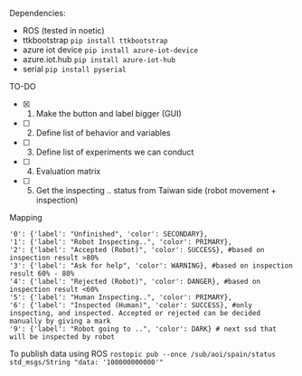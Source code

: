 Dependencies:
- ROS (tested in noetic)
- ttkbootstrap
`pip install ttkbootstrap`
- azure iot device
`pip install azure-iot-device`
- azure.iot.hub
`pip install azure-iot-hub`
- serial
`pip install pyserial`

TO-DO
- [x] 1. Make the button and label bigger (GUI) 
- [ ] 2. Define list of behavior and variables
- [ ] 3. Define list of experiments we can conduct
- [ ] 4. Evaluation matrix
- [ ] 5. Get the inspecting .. status from Taiwan side (robot movement + inspection)

Mapping
```
'0': {'label': "Unfinished", 'color': SECONDARY},
'1': {'label': "Robot Inspecting..", 'color': PRIMARY},
'2': {'label': "Accepted (Robot)", 'color': SUCCESS}, #based on inspection result >80%
'3': {'label': "Ask for help", 'color': WARNING}, #based on inspection result 60% - 80%
'4': {'label': "Rejected (Robot)", 'color': DANGER}, #based on inspection result <60%
'5': {'label': "Human Inspecting..", 'color': PRIMARY},
'6': {'label': "Inspected (Human)", 'color': SUCCESS}, #only inspecting, and inspected. Accepted or rejected can be decided manually by giving a mark
'9': {'label': "Robot going to ..", 'color': DARK} # next ssd that will be inspected by robot
```
To publish data using ROS
`rostopic pub --once /sub/aoi/spain/status std_msgs/String "data: '100000000000'"`

